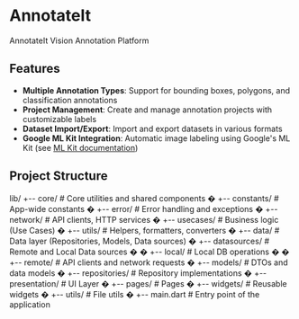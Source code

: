 # AnnotateIt
AnnotateIt Vision Annotation Platform

## Features

- **Multiple Annotation Types**: Support for bounding boxes, polygons, and classification annotations
- **Project Management**: Create and manage annotation projects with customizable labels
- **Dataset Import/Export**: Import and export datasets in various formats
- **Google ML Kit Integration**: Automatic image labeling using Google's ML Kit (see [ML Kit documentation](docs/ml_kit_image_labeling.md))

## Project Structure
lib/
 +-- core/                # Core utilities and shared components
 �   +-- constants/       # App-wide constants
 �   +-- error/           # Error handling and exceptions
 �   +-- network/         # API clients, HTTP services
 �   +-- usecases/        # Business logic (Use Cases)
 �   +-- utils/           # Helpers, formatters, converters
 �
 +-- data/                # Data layer (Repositories, Models, Data sources)
 �   +-- datasources/     # Remote and Local Data sources
 �   �   +-- local/       # Local DB operations
 �   �   +-- remote/      # API clients and network requests
 �   +-- models/         # DTOs and data models
 �   +-- repositories/   # Repository implementations
 �
 +-- presentation/        # UI Layer
 �   +-- pages/           # Pages
 �   +-- widgets/         # Reusable widgets
 �   +-- utils/           # File utils
 �
 +-- main.dart            # Entry point of the application
